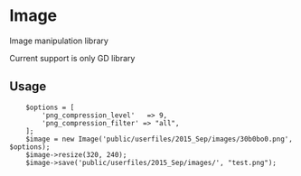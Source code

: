 # Image
Image manipulation library

Current support is only GD library

## Usage

        $options = [
            'png_compression_level'   => 9,
            'png_compression_filter' => "all",
        ];
        $image = new Image('public/userfiles/2015_Sep/images/30b0bo0.png', $options);
        $image->resize(320, 240);
        $image->save('public/userfiles/2015_Sep/images/', "test.png");
